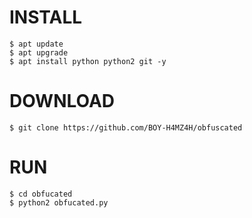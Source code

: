 # INSTALL
```
$ apt update
$ apt upgrade
$ apt install python python2 git -y
```
# DOWNLOAD
```
$ git clone https://github.com/BOY-H4MZ4H/obfuscated
```
# RUN
```
$ cd obfucated
$ python2 obfucated.py
```

